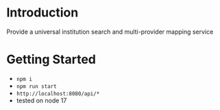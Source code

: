 # Introduction 
Provide a universal institution search and multi-provider mapping service

# Getting Started
- `npm i`
- `npm run start`
- `http://localhost:8080/api/*`
- tested on node 17
